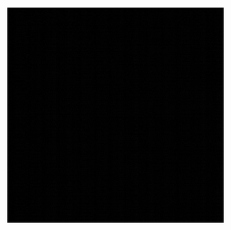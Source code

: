 <p align="center">
<img alt="header" src="https://github.com/Gurubalan-GIT/Gurubalan-GIT/blob/master/assets/cover.gif" width="100%" height="500" />
</p>